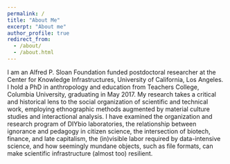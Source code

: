 ```yaml
---
permalink: /
title: "About Me"
excerpt: "About me"
author_profile: true
redirect_from:
  - /about/
  - /about.html
---
```


I am an Alfred P. Sloan Foundation funded postdoctoral researcher at the Center for Knowledge Infrastructures, University of California, Los Angeles. I hold a PhD in anthropology and education from Teachers College, Columbia University, graduating in May 2017. My research takes a critical and historical lens to the social organization of scientific and technical work, employing ethnographic methods augmented by material culture studies and interactional analysis. I have examined the organization and research program of DIYbio laboratories, the relationship between ignorance and pedagogy in citizen science, the intersection of biotech, finance, and late capitalism, the (in)visible labor required by data-intensive science, and how seemingly mundane objects, such as file formats, can make scientific infrastructure (almost too) resilient. 
